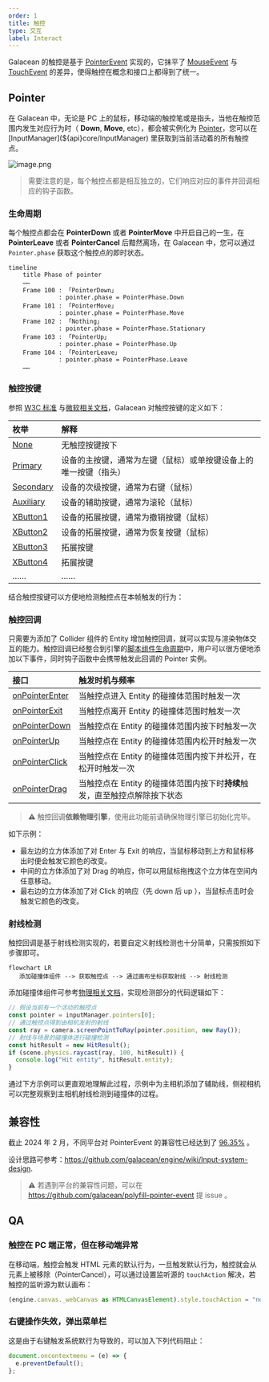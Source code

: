 ```yaml
---
order: 1
title: 触控
type: 交互
label: Interact
---
```


Galacean 的触控是基于 [PointerEvent](https://www.w3.org/TR/pointerevents3/) 实现的，它抹平了 [MouseEvent](https://developer.mozilla.org/zh-CN/docs/Web/API/MouseEvent) 与 [TouchEvent](https://developer.mozilla.org/zh-CN/docs/Web/API/TouchEvent) 的差异，使得触控在概念和接口上都得到了统一。

## Pointer

在 Galacean 中，无论是 PC 上的鼠标，移动端的触控笔或是指头，当他在触控范围内发生对应行为时（ **Down**, **Move**, etc），都会被实例化为 [Pointer](${api}core/Pointer)，您可以在 [InputManager](${api}core/InputManager) 里获取到当前活动着的所有触控点。

<img src="https://mdn.alipayobjects.com/huamei_yo47yq/afts/img/A*k6_aRKNVxGkAAAAAAAAAAAAADhuCAQ/original" alt="image.png" style="zoom:100%;" />

> 需要注意的是，每个触控点都是相互独立的，它们响应对应的事件并回调相应的钩子函数。

### 生命周期

每个触控点都会在 **PointerDown** 或者 **PointerMove** 中开启自己的一生，在 **PointerLeave** 或者 **PointerCancel** 后黯然离场，在 Galacean 中，您可以通过 `Pointer.phase` 获取这个触控点的即时状态。

```mermaid
timeline
    title Phase of pointer
    ……
    Frame 100 : 「PointerDown」
              : pointer.phase = PointerPhase.Down
    Frame 101 : 「PointerMove」
              : pointer.phase = PointerPhase.Move
    Frame 102 : 「Nothing」
              : pointer.phase = PointerPhase.Stationary
    Frame 103 : 「PointerUp」
              : pointer.phase = PointerPhase.Up
    Frame 104 : 「PointerLeave」
              : pointer.phase = PointerPhase.Leave
    ……
```

<playground src="input-log.ts"></playground>

### 触控按键

参照 [W3C 标准](https://www.w3.org/TR/uievents/#dom-mouseevent-button) 与[微软相关文档](https://learn.microsoft.com/en-us/dotnet/api/system.windows.input.mousebutton?view=windowsdesktop-6.0)，Galacean 对触控按键的定义如下：

| 枚举                                            | 解释                                                             |
| :---------------------------------------------- | :--------------------------------------------------------------- |
| [None](${api}core/PointerButton#None)           | 无触控按键按下                                                   |
| [Primary](${api}core/PointerButton#Primary)     | 设备的主按键，通常为左键（鼠标）或单按键设备上的唯一按键（指头） |
| [Secondary](${api}core/PointerButton#Secondary) | 设备的次级按键，通常为右键（鼠标）                               |
| [Auxiliary](${api}core/PointerButton#Auxiliary) | 设备的辅助按键，通常为滚轮（鼠标）                               |
| [XButton1](${api}core/PointerButton#XButton1)   | 设备的拓展按键，通常为撤销按键（鼠标）                           |
| [XButton2](${api}core/PointerButton#XButton2)   | 设备的拓展按键，通常为恢复按键（鼠标）                           |
| [XButton3](${api}core/PointerButton#XButton3)   | 拓展按键                                                         |
| [XButton4](${api}core/PointerButton#XButton4)   | 拓展按键                                                         |
| ……                                              | ……                                                               |

结合触控按键可以方便地检测触控点在本帧触发的行为：

<playground src="input-pointerButton.ts"></playground>

### 触控回调

只需要为添加了 Collider 组件的 Entity 增加触控回调，就可以实现与渲染物体交互的能力。触控回调已经整合到引擎的[脚本组件生命周期](${docs}script#组件生命周期函数)中，用户可以很方便地添加以下事件，同时钩子函数中会携带触发此回调的 Pointer 实例。

| 接口                                               | 触发时机与频率                                                             |
| :------------------------------------------------- | :------------------------------------------------------------------------- |
| [onPointerEnter](${api}core/Script#onPointerEnter) | 当触控点进入 Entity 的碰撞体范围时触发一次                                 |
| [onPointerExit](${api}core/Script#onPointerExit)   | 当触控点离开 Entity 的碰撞体范围时触发一次                                 |
| [onPointerDown](${api}core/Script#onPointerDown)   | 当触控点在 Entity 的碰撞体范围内按下时触发一次                             |
| [onPointerUp](${api}core/Script#onPointerUp)       | 当触控点在 Entity 的碰撞体范围内松开时触发一次                             |
| [onPointerClick](${api}core/Script#onPointerClick) | 当触控点在 Entity 的碰撞体范围内按下并松开，在松开时触发一次               |
| [onPointerDrag](${api}core/Script#onPointerDrag)   | 当触控点在 Entity 的碰撞体范围内按下时**持续**触发，直至触控点解除按下状态 |

> ⚠️ 触控回调**依赖物理引擎**，使用此功能前请确保物理引擎已初始化完毕。

如下示例：

- 最左边的立方体添加了对 Enter 与 Exit 的响应，当鼠标移动到上方和鼠标移出时便会触发它颜色的改变。
- 中间的立方体添加了对 Drag 的响应，你可以用鼠标拖拽这个立方体在空间内任意移动。
- 最右边的立方体添加了对 Click 的响应（先 down 后 up ），当鼠标点击时会触发它颜色的改变。

<playground src="input-pointer.ts"></playground>

### 射线检测

触控回调是基于射线检测实现的，若要自定义射线检测也十分简单，只需按照如下步骤即可。

```mermaid
flowchart LR
   添加碰撞体组件 --> 获取触控点 --> 通过画布坐标获取射线 --> 射线检测
```

添加碰撞体组件可参考[物理相关文档](${docs}physics-collider)，实现检测部分的代码逻辑如下：

```typescript
// 假设当前有一个活动的触控点
const pointer = inputManager.pointers[0];
// 通过触控点得到由相机发射的射线
const ray = camera.screenPointToRay(pointer.position, new Ray());
// 射线与场景的碰撞体进行碰撞检测
const hitResult = new HitResult();
if (scene.physics.raycast(ray, 100, hitResult)) {
  console.log("Hit entity", hitResult.entity);
}
```

通过下方示例可以更直观地理解此过程，示例中为主相机添加了辅助线，侧视相机可以完整观察到主相机射线检测到碰撞体的过程。

<playground src="input-pointerRaycast.ts"></playground>

## 兼容性

截止 2024 年 2 月，不同平台对 PointerEvent 的兼容性已经达到了 [96.35%](https://caniuse.com/?search=PointerEvent) 。

设计思路可参考：https://github.com/galacean/engine/wiki/Input-system-design.

> ⚠️ 若遇到平台的兼容性问题，可以在 https://github.com/galacean/polyfill-pointer-event 提 issue 。

## QA

### 触控在 PC 端正常，但在移动端异常

在移动端，触控会触发 HTML 元素的默认行为，一旦触发默认行为，触控就会从元素上被移除（PointerCancel），可以通过设置监听源的 `touchAction` 解决，若触控的监听源为默认画布：

```typescript
(engine.canvas._webCanvas as HTMLCanvasElement).style.touchAction = "none";
```

### 右键操作失效，弹出菜单栏

这是由于右键触发系统默行为导致的，可以加入下列代码阻止：

```typescript
document.oncontextmenu = (e) => {
  e.preventDefault();
};
```
